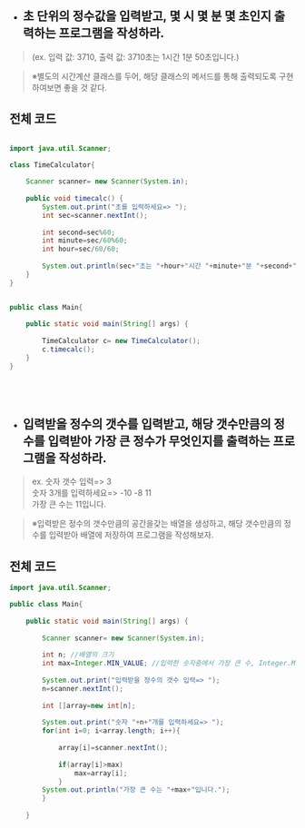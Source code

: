  + ## 초 단위의 정수값을 입력받고, 몇 시 몇 분 몇 초인지 출력하는 프로그램을 작성하라. 
  > (ex. 입력 값: 3710, 출력 값: 3710초는 1시간 1분 50초입니다.)

  >※별도의 시간계산 클래스를 두어, 해당 클래스의 메서드를 통해 출력되도록 구현하여보면 좋을 것 같다.

## 전체 코드 
``` java

import java.util.Scanner;

class TimeCalculator{
	
	Scanner scanner= new Scanner(System.in);
	
	public void timecalc() {
		System.out.print("초를 입력하세요=> ");
		int sec=scanner.nextInt();
		
		int second=sec%60;
		int minute=sec/60%60;
		int hour=sec/60/60;
		
		System.out.println(sec+"초는 "+hour+"시간 "+minute+"분 "+second+"초"+"입니다.");
	}
}


public class Main{
	
	public static void main(String[] args) {
		
		TimeCalculator c= new TimeCalculator();
		c.timecalc();
	}
}

```

<br><br>


 + ## 입력받을 정수의 갯수를 입력받고, 해당 갯수만큼의 정수를 입력받아 가장 큰 정수가 무엇인지를 출력하는 프로그램을 작성하라. 
  > ex. 숫자 갯수 입력=> 3  
  > 숫자 3개를 입력하세요=> -10 -8 11  
가장 큰 수는 11입니다.


  >※입력받은 정수의 갯수만큼의 공간을갖는 배열을 생성하고, 해당 갯수만큼의 정수를 입력받아 배열에 저장하여 프로그램을 작성해보자.

## 전체 코드 
``` java
import java.util.Scanner;

public class Main{
	 
	public static void main(String[] args) {
		
		Scanner scanner= new Scanner(System.in);
		
		int n; //배열의 크기
		int max=Integer.MIN_VALUE; //입력한 숫자중에서 가장 큰 수, Integer.MIN_VALUE는 정수형 중에서 가장 작은 정수값.
		
		System.out.print("입력받을 정수의 갯수 입력=> ");
		n=scanner.nextInt();
		
		int []array=new int[n];
		
		System.out.print("숫자 "+n+"개를 입력하세요=> ");
		for(int i=0; i<array.length; i++){
			
			array[i]=scanner.nextInt();
			
			if(array[i]>max) 
				max=array[i];
			}	
		System.out.println("가장 큰 수는 "+max+"입니다.");
		}
		
	}
```
